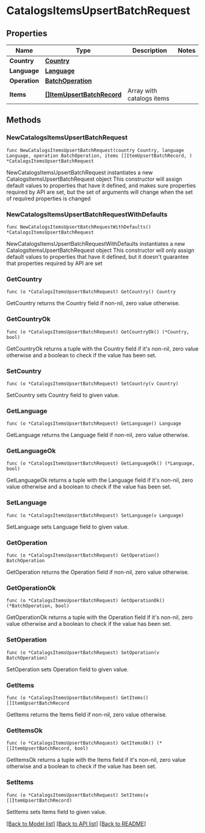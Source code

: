 # CatalogsItemsUpsertBatchRequest

## Properties

Name | Type | Description | Notes
------------ | ------------- | ------------- | -------------
**Country** | [**Country**](Country.md) |  | 
**Language** | [**Language**](Language.md) |  | 
**Operation** | [**BatchOperation**](BatchOperation.md) |  | 
**Items** | [**[]ItemUpsertBatchRecord**](ItemUpsertBatchRecord.md) | Array with catalogs items | 

## Methods

### NewCatalogsItemsUpsertBatchRequest

`func NewCatalogsItemsUpsertBatchRequest(country Country, language Language, operation BatchOperation, items []ItemUpsertBatchRecord, ) *CatalogsItemsUpsertBatchRequest`

NewCatalogsItemsUpsertBatchRequest instantiates a new CatalogsItemsUpsertBatchRequest object
This constructor will assign default values to properties that have it defined,
and makes sure properties required by API are set, but the set of arguments
will change when the set of required properties is changed

### NewCatalogsItemsUpsertBatchRequestWithDefaults

`func NewCatalogsItemsUpsertBatchRequestWithDefaults() *CatalogsItemsUpsertBatchRequest`

NewCatalogsItemsUpsertBatchRequestWithDefaults instantiates a new CatalogsItemsUpsertBatchRequest object
This constructor will only assign default values to properties that have it defined,
but it doesn't guarantee that properties required by API are set

### GetCountry

`func (o *CatalogsItemsUpsertBatchRequest) GetCountry() Country`

GetCountry returns the Country field if non-nil, zero value otherwise.

### GetCountryOk

`func (o *CatalogsItemsUpsertBatchRequest) GetCountryOk() (*Country, bool)`

GetCountryOk returns a tuple with the Country field if it's non-nil, zero value otherwise
and a boolean to check if the value has been set.

### SetCountry

`func (o *CatalogsItemsUpsertBatchRequest) SetCountry(v Country)`

SetCountry sets Country field to given value.


### GetLanguage

`func (o *CatalogsItemsUpsertBatchRequest) GetLanguage() Language`

GetLanguage returns the Language field if non-nil, zero value otherwise.

### GetLanguageOk

`func (o *CatalogsItemsUpsertBatchRequest) GetLanguageOk() (*Language, bool)`

GetLanguageOk returns a tuple with the Language field if it's non-nil, zero value otherwise
and a boolean to check if the value has been set.

### SetLanguage

`func (o *CatalogsItemsUpsertBatchRequest) SetLanguage(v Language)`

SetLanguage sets Language field to given value.


### GetOperation

`func (o *CatalogsItemsUpsertBatchRequest) GetOperation() BatchOperation`

GetOperation returns the Operation field if non-nil, zero value otherwise.

### GetOperationOk

`func (o *CatalogsItemsUpsertBatchRequest) GetOperationOk() (*BatchOperation, bool)`

GetOperationOk returns a tuple with the Operation field if it's non-nil, zero value otherwise
and a boolean to check if the value has been set.

### SetOperation

`func (o *CatalogsItemsUpsertBatchRequest) SetOperation(v BatchOperation)`

SetOperation sets Operation field to given value.


### GetItems

`func (o *CatalogsItemsUpsertBatchRequest) GetItems() []ItemUpsertBatchRecord`

GetItems returns the Items field if non-nil, zero value otherwise.

### GetItemsOk

`func (o *CatalogsItemsUpsertBatchRequest) GetItemsOk() (*[]ItemUpsertBatchRecord, bool)`

GetItemsOk returns a tuple with the Items field if it's non-nil, zero value otherwise
and a boolean to check if the value has been set.

### SetItems

`func (o *CatalogsItemsUpsertBatchRequest) SetItems(v []ItemUpsertBatchRecord)`

SetItems sets Items field to given value.



[[Back to Model list]](../README.md#documentation-for-models) [[Back to API list]](../README.md#documentation-for-api-endpoints) [[Back to README]](../README.md)


